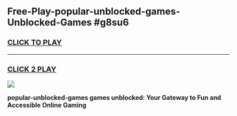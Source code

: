 
## Free-Play-popular-unblocked-games-Unblocked-Games #g8su6
<h3>
<a href="https://news.freeplayer.one?title=popular-unblocked-games&ref=8M">CLICK TO PLAY</a></h3>
<hr>

<h3>
<a href="https://news.freeplayer.one?title=popular-unblocked-games&ref=8M">CLICK 2 PLAY</a>
  
</h3>

<a href="https://news.freeplayer.one?title=popular-unblocked-games&ref=8M"><img src="https://clearcache.store/games.png"></a>


**popular-unblocked-games games unblocked: Your Gateway to Fun and Accessible Online Gaming**
